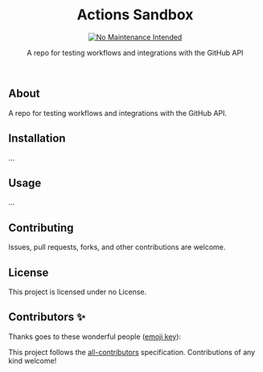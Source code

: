 <!-- Project Header -->
<div align="center">
  <h1 class="projectName">Actions Sandbox</h1>

  <p class="projectBadges">
    <a href="https://unmaintained.tech/">
      <img src="https://unmaintained.tech/badge.svg" alt="No Maintenance Intended" title="No Maintenance Intended"/>
    </a>
  </p>

  <p class="projectDesc">
    A repo for testing workflows and integrations with the GitHub API
  </p>

  <br/>
</div>


## About
A repo for testing workflows and integrations with the GitHub API.


## Installation
...


## Usage
...


## Contributing
Issues, pull requests, forks, and other contributions are welcome.


## License
This project is licensed under no License.


[meta:exposition]: # (Mock exposition)
[meta:category]: # (App)
[meta:languages]: # (Lang1)
[meta:technologies]: # (Technology1,Technology2,Technology3,Technology4)
[meta:tools]: # (Tool1, Tool2, Tool3, Tool4)
[meta:topics]: # (Topic1, Topic2, Topic3, Topic4)
[meta:schemaType]: # (SoftwareApplication)
[meta:schemaApplicationCategory]: # (DeveloperApplication)
[meta:schemaOperatingSystem]: # (Linux, Android)

## Contributors ✨

Thanks goes to these wonderful people ([emoji key](https://allcontributors.org/docs/en/emoji-key)):

<!-- ALL-CONTRIBUTORS-LIST:START - Do not remove or modify this section -->
<!-- prettier-ignore-start -->
<!-- markdownlint-disable -->
<!-- markdownlint-restore -->
<!-- prettier-ignore-end -->
<!-- ALL-CONTRIBUTORS-LIST:END -->

This project follows the [all-contributors](https://github.com/all-contributors/all-contributors) specification. Contributions of any kind welcome!
